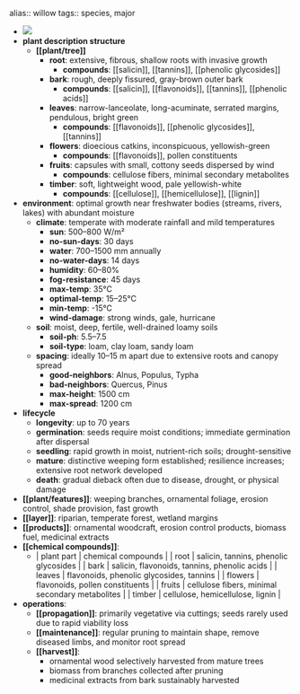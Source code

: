 alias:: willow
tags:: species, major

- ![](https://jade-gentle-pony-196.mypinata.cloud/ipfs/bafybeic7vt6obmnp2irkmngdcbok65d73jgt6u5u35i6yieaws7vzl5duq)
- **plant description structure**
	- **[[plant/tree]]**
		- **root**: extensive, fibrous, shallow roots with invasive growth
			- **compounds**: [[salicin]], [[tannins]], [[phenolic glycosides]]
		- **bark**: rough, deeply fissured, gray-brown outer bark
			- **compounds**: [[salicin]], [[flavonoids]], [[tannins]], [[phenolic acids]]
		- **leaves**: narrow-lanceolate, long-acuminate, serrated margins, pendulous, bright green
			- **compounds**: [[flavonoids]], [[phenolic glycosides]], [[tannins]]
		- **flowers**: dioecious catkins, inconspicuous, yellowish-green
			- **compounds**: [[flavonoids]], pollen constituents
		- **fruits**: capsules with small, cottony seeds dispersed by wind
			- **compounds**: cellulose fibers, minimal secondary metabolites
		- **timber**: soft, lightweight wood, pale yellowish-white
			- **compounds**: [[cellulose]], [[hemicellulose]], [[lignin]]
- **environment**: optimal growth near freshwater bodies (streams, rivers, lakes) with abundant moisture
	- **climate**: temperate with moderate rainfall and mild temperatures
		- **sun**: 500–800 W/m²
		- **no-sun-days**: 30 days
		- **water**: 700–1500 mm annually
		- **no-water-days**: 14 days
		- **humidity**: 60–80%
		- **fog-resistance**: 45 days
		- **max-temp**: 35°C
		- **optimal-temp**: 15–25°C
		- **min-temp**: -15°C
		- **wind-damage**: strong winds, gale, hurricane
	- **soil**: moist, deep, fertile, well-drained loamy soils
		- **soil-ph**: 5.5–7.5
		- **soil-type**: loam, clay loam, sandy loam
	- **spacing**: ideally 10–15 m apart due to extensive roots and canopy spread
		- **good-neighbors**: Alnus, Populus, Typha
		- **bad-neighbors**: Quercus, Pinus
		- **max-height**: 1500 cm
		- **max-spread**: 1200 cm
- **lifecycle**
	- **longevity**: up to 70 years
	- **germination**: seeds require moist conditions; immediate germination after dispersal
	- **seedling**: rapid growth in moist, nutrient-rich soils; drought-sensitive
	- **mature**: distinctive weeping form established; resilience increases; extensive root network developed
	- **death**: gradual dieback often due to disease, drought, or physical damage
- **[[plant/features]]**: weeping branches, ornamental foliage, erosion control, shade provision, fast growth
- **[[layer]]**: riparian, temperate forest, wetland margins
- **[[products]]**: ornamental woodcraft, erosion control products, biomass fuel, medicinal extracts
- **[[chemical compounds]]**:
	- | plant part | chemical compounds |
	  | root | salicin, tannins, phenolic glycosides |
	  | bark | salicin, flavonoids, tannins, phenolic acids |
	  | leaves | flavonoids, phenolic glycosides, tannins |
	  | flowers | flavonoids, pollen constituents |
	  | fruits | cellulose fibers, minimal secondary metabolites |
	  | timber | cellulose, hemicellulose, lignin |
- **operations**:
	- **[[propagation]]**: primarily vegetative via cuttings; seeds rarely used due to rapid viability loss
	- **[[maintenance]]**: regular pruning to maintain shape, remove diseased limbs, and monitor root spread
	- **[[harvest]]**:
		- ornamental wood selectively harvested from mature trees
		- biomass from branches collected after pruning
		- medicinal extracts from bark sustainably harvested